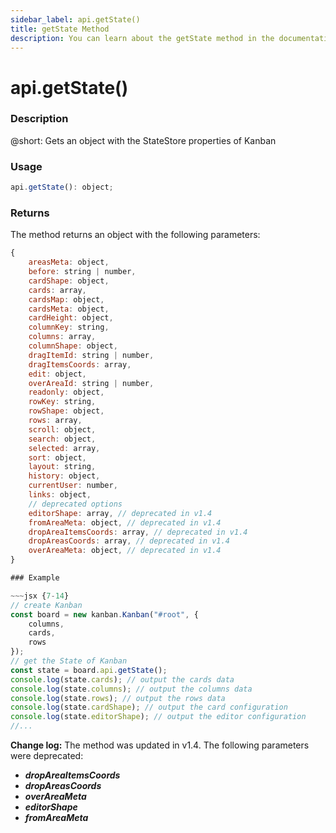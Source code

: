 ```yaml
---
sidebar_label: api.getState()
title: getState Method
description: You can learn about the getState method in the documentation of the DHTMLX JavaScript Kanban library. Browse developer guides and API reference, try out code examples and live demos, and download a free 30-day evaluation version of DHTMLX Kanban.
---
```


# api.getState()

### Description

@short: Gets an object with the StateStore properties of Kanban

### Usage

~~~jsx {}
api.getState(): object;
~~~

### Returns

The method returns an object with the following parameters:

~~~jsx {}
{	
	areasMeta: object, 
	before: string | number, 
	cardShape: object,
	cards: array,
	cardsMap: object,
	cardsMeta: object,
	cardHeight: object,
	columnKey: string,
	columns: array,
	columnShape: object,
	dragItemId: string | number, 
	dragItemsCoords: array, 
	edit: object,
	overAreaId: string | number, 
	readonly: object,
	rowKey: string,
	rowShape: object,
	rows: array,
	scroll: object,
	search: object,
	selected: array, 
	sort: object,
	layout: string,
	history: object,
	currentUser: number,
	links: object,
	// deprecated options
	editorShape: array, // deprecated in v1.4
	fromAreaMeta: object, // deprecated in v1.4
	dropAreaItemsCoords: array, // deprecated in v1.4
	dropAreasCoords: array, // deprecated in v1.4 
	overAreaMeta: object, // deprecated in v1.4
}

### Example

~~~jsx {7-14}
// create Kanban
const board = new kanban.Kanban("#root", {
	columns,
	cards,
	rows
});
// get the State of Kanban
const state = board.api.getState();
console.log(state.cards); // output the cards data
console.log(state.columns); // output the columns data
console.log(state.rows); // output the rows data
console.log(state.cardShape); // output the card configuration
console.log(state.editorShape); // output the editor configuration
//...
~~~

**Change log:**
The method was updated in v1.4. The following parameters were deprecated:
- ***dropAreaItemsCoords***
- ***dropAreasCoords***
- ***overAreaMeta***
- ***editorShape***
- ***fromAreaMeta***
